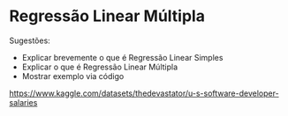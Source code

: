 # Regressão Linear Múltipla

Sugestões:

* Explicar brevemente o que é Regressão Linear Simples
* Explicar o que é Regressão Linear Múltipla
* Mostrar exemplo via código

https://www.kaggle.com/datasets/thedevastator/u-s-software-developer-salaries
